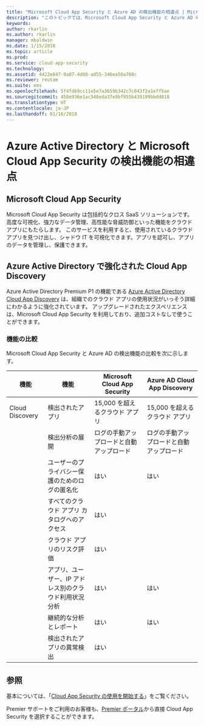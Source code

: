 ```yaml
---
title: "Microsoft Cloud App Security と Azure AD の検出機能の相違点 | Microsoft ドキュメント"
description: "このトピックでは、Microsoft Cloud App Security と Azure AD の検出機能の相違点について説明します。"
keywords: 
author: rkarlin
ms.author: rkarlin
manager: mbaldwin
ms.date: 1/15/2018
ms.topic: article
ms.prod: 
ms.service: cloud-app-security
ms.technology: 
ms.assetid: 4422e847-9a87-4d60-ad55-346ea50a768c
ms.reviewer: reutam
ms.suite: ems
ms.openlocfilehash: 5f4fd69cc11e5e7a3659b342c7c043f2a1eff5ae
ms.sourcegitcommit: 458e936e1ac548eda37e9bf955b439199bbdd018
ms.translationtype: HT
ms.contentlocale: ja-JP
ms.lasthandoff: 01/16/2018
---
```

# <a name="what-are-the-differences-discovery-capabilities-in-azure-active-directory-and-microsoft-cloud-app-security"></a>Azure Active Directory と Microsoft Cloud App Security の検出機能の相違点

## <a name="microsoft-cloud-app-security"></a>Microsoft Cloud App Security 

Microsoft Cloud App Security は包括的なクロス SaaS ソリューションです。高度な可視化、強力なデータ管理、高性能な脅威防御といった機能をクラウド アプリにもたらします。 このサービスを利用すると、使用されているクラウド アプリを見つけ出し、シャドウ IT を可視化できます。アプリを認可し、アプリのデータを管理し、保護できます。 

## <a name="enhanced-cloud-app-discovery-in-azure-active-directory"></a>Azure Active Directory で強化された Cloud App Discovery

Azure Active Directory Premium P1 の機能である [Azure Active Directory Cloud App Discovery](https://aka.ms/caddocsnew) は、組織でのクラウド アプリの使用状況がいっそう詳細にわかるように強化されています。 アップグレードされたエクスペリエンスは、Microsoft Cloud App Security を利用しており、追加コストなしで使うことができます。 

### <a name="feature-comparison"></a>機能の比較

Microsoft Cloud App Security と Azure AD の検出機能の比較を次に示します。

|機能|機能|Microsoft Cloud App Security|Azure AD Cloud App Discovery|
|----|----|----|----|
|Cloud Discovery|検出されたアプリ|15,000 を超えるクラウド アプリ|15,000 を超えるクラウド アプリ|
||検出分析の展開|ログの手動アップロードと自動アップロード|ログの手動アップロードと自動アップロード|
||ユーザーのプライバシー保護のためのログの匿名化|はい|はい|
||すべてのクラウド アプリ カタログへのアクセス|はい||
||クラウド アプリのリスク評価|はい||
||アプリ、ユーザー、IP アドレス別のクラウド利用状況分析|はい|はい|
||継続的な分析とレポート|はい|はい|
||検出されたアプリの異常検出|はい||

## <a name="see-also"></a>参照  

基本については、「[Cloud App Security の使用を開始する](getting-started-with-cloud-app-security.md)」をご覧ください。    

Premier サポートをご利用のお客様も、[Premier ポータル](https://premier.microsoft.com/)から直接 Cloud App Security を選択することができます。   


